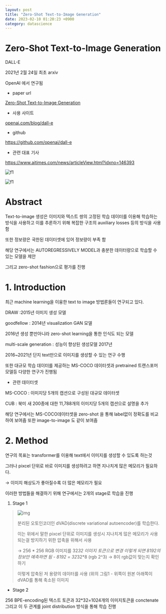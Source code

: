 ```yaml
---
layout: post
title: "Zero-Shot Text-to-Image Generation"
date: 2023-02-10 01:20:23 +0900
category: datascience
---
```


# Zero-Shot Text-to-Image Generation

DALL-E

2021년 2월 24일 최초 arxiv

OpenAI 에서 연구됨

- paper  url

[Zero-Shot Text-to-Image Generation](https://arxiv.org/abs/2102.12092)

- 사용 사이트

[openai.com/blog/dall-e](http://openai.com/blog/dall-e)

- github

<https://github.com/openai/dall-e>

- 관련 대표 기사

<https://www.aitimes.com/news/articleView.html?idxno=146393>

![f1](D:\src\whtngus.github.io\img\2023\Zero-Shot_Text-to-Image_Generation\f1.jpg)

![f1](D:\src\whtngus.github.io\img\2023\Zero-Shot_Text-to-Image_Generation\f2.jpg)

# Abstract

Text-to-image 생성은 이미지와 텍스트 쌍의 고정된 학습 데이터를 이용해 학습하는 방식을 사용하고 이를 추론하기 위해 복잡한 구조의 auxiliary losses 등의 방식을 사용함

또한 정보량은 국한된 데이터셋에 있어 정보량이 부족 함

해당 연구에서는 AUTOREGRESSIVELY MODEL과 충분한 데이터량으로 학습할 수 있는 모델을 제안

그리고 zero-shot fashion으로 평가를 진행

# 1. Introduction

최근 machine learning을 이융한 text to image 방법론들이 연구되고 있다.

DRAW :2015년 이미지 생성 모델

goodfellow : 2014년 visualization GAN 모델

2016년 생성 뿐만아니라 zero-shot learning을 통한 인식도 되는 모델

multi-scale generation : 성능이 향상된 생성모델 2017년

2016~2021년 단지 text만으로 이미지를 생성할 수 있는 연구 수행

또한 대규모 학습 데이터를 제공하는 MS-COCO 데이터셋과 pretrained 트랜스포머 모델등 다양한 연구가 진행됨

- 관련 데이터셋

MS-COCO : 이미지당 5개의 캡션으로 구성된 대규모 데이터셋

CUB : 북미 새 200종에 대한 11,788개의 이미지당 5개의 캡션으로 설명을 추가

해당 연구에서는 MS-COCO데이터셋을 zero-shot 을 통해 label없이 정확도를 비교하여 보여줌 또한 image-to-image 도 같이 보여줌

# 2. Method

연구의 목표는 transformer를 이용해 text에서 이미지를 생성할 수 있도록 하는것

그러나 pixcel 단위로 바로 이미지를 생성하려고 하면 지나치게 많은 메모리가 필요하다.

→ 이미지 해상도가 좋아질수록 더 많은 메모리가 필요

이러한 방법들을 해결하기 위해 연구에서는 2개의 stage로 학습을 진행

1. Stage 1

> ![img](file:///D:/src/whtngus.github.io/img/2023/Zero-Shot_Text-to-Image_Generation/f3.jpg?lastModify=1676010143)
>
> 분리된 오토인코더인 dVAD(discrete variational autoencoder)를 학습한다.
>
> 이는 위에서 말한 pixcel 단위로 이미지를 생성시 지나치게 많은 메모리가 사용되는걸 방지하기 위한 압축을 위해서 사용
>
> → 256 * 256 RGB 이미지를 32*32 이미지 토큰으로 변경  이렇게 되면 8192의 정보만 예측하면 됨   -  8192 = 32*32*8 (rgb 2^3) → 8이 rgb값이 맞는지 확인하기
>
> 이렇게 압축된 저 용량의 데이터를 사용 (위의 그림1 - 위쪽이 원본 아래쪽이 dVAD를 통해 축소된 이미지

- Stage 2

256 BPE-encoding된 텍스트 토큰과 32*32=1024개의 이미지토큰을 conctenate  그리고 이 두 관계를 joint distribution 방식을 통해 학습 진행